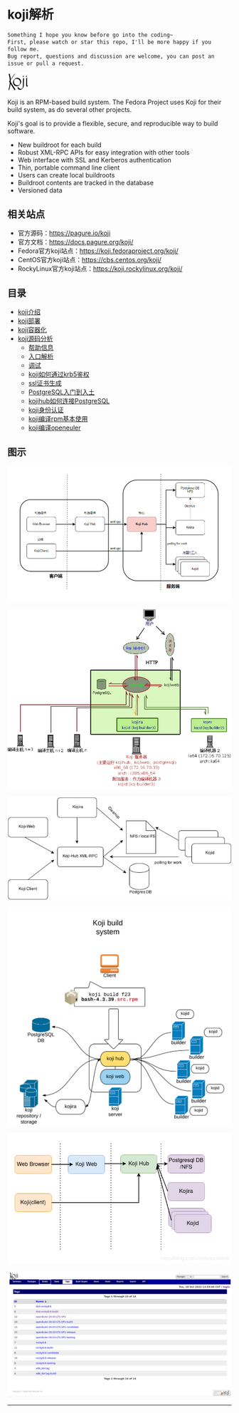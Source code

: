 # koji解析

```
Something I hope you know before go into the coding~
First, please watch or star this repo, I'll be more happy if you follow me.
Bug report, questions and discussion are welcome, you can post an issue or pull a request.
```

![20220806_231000_79](image/20220806_231000_79.png)

Koji is an RPM-based build system. The Fedora Project uses Koji for their build system, as do several other projects.

Koji's goal is to provide a flexible, secure, and reproducible way to build software.


* New buildroot for each build
* Robust XML-RPC APIs for easy integration with other tools
* Web interface with SSL and Kerberos authentication
* Thin, portable command line client
* Users can create local buildroots
* Buildroot contents are tracked in the database
* Versioned data

## 相关站点

* 官方源码：<https://pagure.io/koji>
* 官方文档：<https://docs.pagure.org/koji/>
* Fedora官方koji站点：<https://koji.fedoraproject.org/koji/>
* CentOS官方koji站点：<https://cbs.centos.org/koji/>
* RockyLinux官方koji站点：<https://koji.rockylinux.org/koji/>

## 目录

* [koji介绍](docs/koji介绍.md)
* [koji部署](docs/koji部署.md)
* [koji容器化](docs/koji容器化.md)
* [koji源码分析](docs/koji源码分析.md)
    * [帮助信息](docs/koji源码分析/帮助信息.md)
    * [入口解析](docs/koji源码分析/入口解析.md)
    * [调试](docs/koji源码分析/调试.md)
    * [koji如何通过krb5鉴权](docs/koji源码分析/koji如何通过krb5鉴权.md)
    * [ssl证书生成](docs/koji源码分析/ssl证书生成.md)
    * [PostgreSQL入门到入土](docs/koji源码分析/PostgreSQL入门到入土.md)
    * [kojihub如何连接PostgreSQL](docs/koji源码分析/kojihub如何连接PostgreSQL.md)
    * [koji身份认证](docs/koji源码分析/koji身份认证.md)
    * [koji编译rpm基本使用](docs/koji源码分析/koji编译rpm基本使用.md)
    * [koji编译openeuler](docs/koji源码分析/koji编译openeuler.md)


## 图示

![20221005_110039_51](image/20221005_110039_51.png)

![20220811_141522_56](image/20220811_141522_56.png)

![20220811_141624_54](image/20220811_141624_54.png)

![20220811_141636_16](image/20220811_141636_16.png)

![20220811_141746_36](image/20220811_141746_36.png)

![20221018_135919_46](image/20221018_135919_46.png)

---
